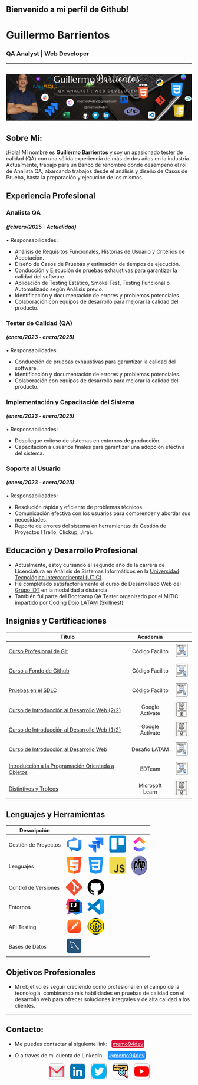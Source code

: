 ## Bienvenido a mi perfil de Github! 
# Guillermo Barrientos
### QA Analyst | Web Developer
--- 
![imagen de portada](img/portadagithub-icons4.png)
---
## Sobre Mi:
¡Hola! Mi nombre es **Guillermo Barrientos** y soy un apasionado tester de calidad (QA) con una sólida experiencia de más de dos años en la industria. Actualmente, trabajo para un Banco de renombre donde desempeño el rol de Analista QA, abarcando trabajos desde el análisis y diseño de Casos de Prueba, hasta la preparación y ejecución de los mismos.
## Experiencia Profesional
### Analista QA
#### *(febrero/2025 - Actualidad)*  
•	Responsabilidades:
- Análisis de Requisitos Funcionales, Historias de Usuario y Criterios de Aceptación.
- Diseño de Casos de Pruebas y estimación de tiempos de ejecución.
- Conducción y Ejecución de pruebas exhaustivas para garantizar la calidad del software.
- Aplicación de Testing Estático, Smoke Test, Testing Funcional o Automatizado según Análisis previo.
- Identificación y documentación de errores y problemas potenciales.
- Colaboración con equipos de desarrollo para mejorar la calidad del producto.
### Tester de Calidad (QA)
#### *(enero/2023 - enero/2025)*  
•	Responsabilidades:
- Conducción de pruebas exhaustivas para garantizar la calidad del software.
- Identificación y documentación de errores y problemas potenciales.
- Colaboración con equipos de desarrollo para mejorar la calidad del producto.
### Implementación y Capacitación del Sistema
#### *(enero/2023 - enero/2025)*  
•	Responsabilidades:
-	Despliegue exitoso de sistemas en entornos de producción.
-	Capacitación a usuarios finales para garantizar una adopción efectiva del sistema.
### Soporte al Usuario
#### *(enero/2023 - enero/2025)*  
•	Responsabilidades:
-	Resolución rápida y eficiente de problemas técnicos.
-	Comunicación efectiva con los usuarios para comprender y abordar sus necesidades.
-	Reporte de errores del sistema en herramientas de Gestión de Proyectos (Trello, Clickup, Jira).
## Educación y Desarrollo Profesional
-	Actualmente, estoy cursando el segundo año de la carrera de Licenciatura en Análisis de Sistemas Informáticos en la [Universidad Tecnológica Intercontinental (UTIC)](https://www.utic.edu.py/v7/).
-	He completado satisfactoriamente el curso de Desarrollado Web del [Grupo IDT](https://www.idt.com.py/) en la modalidad a distancia.
-	También fui parte del Bootcamp QA Tester organizado por el MITIC impartido por [Coding Dojo LATAM (Skillnest)](https://www.skillnest.com/).
## Insignias y Certificaciones
| Título | Academia | |
|--|:--:|:--:|
| [Curso Profesional de Git](https://codigofacilito.com/certificates/591f934a-c4a5-484e-a14b-960719b4733f) | Código Facilito | <img alt="Certificado" src="./img/certificado_online.png" width="45px" height="45px"> |
| [Curso a Fondo de Github](https://codigofacilito.com/certificates/086fb020-5f66-4c2c-8cad-805bb8bdc3a8) | Código Facilito | <img alt="Certificado" src="./img/certificado_online.png" width="45px" height="45px"> |
| [Pruebas en el SDLC](https://codigofacilito.com/certificates/a08ccf77-c692-428d-be11-e45d77b2a07d) | Código Facilito | <img alt="Certificado" src="./img/certificado_online.png" width="45px" height="45px"> |
| [Curso de Introducción al Desarrollo Web (2/2)](https://skillshop.exceedlms.com/student/award/ybe3W1yePMouTRaibU19VW4a) | Google Actívate | <img alt="Certificado" src="./img/insignia_online.png" width="45px" height="45px"> |
| [Curso de Introducción al Desarrollo Web (1/2)](https://skillshop.exceedlms.com/student/award/dQBjEhfMPrMqABFRm5HmPmGr) | Google Actívate | <img alt="Certificado" src="./img/insignia_online.png" width="45px" height="45px"> |
| [Curso de Introducción al Desarrollo Web](https://cursos.desafiolatam.com/certificates/fnc0ax1amy) | Desafío LATAM | <img alt="Certificado" src="./img/certificado_online.png" width="45px" height="45px"> |
| [Introducción a la Programación Orientada a Objetos](https://ed.team/u/memo94dev/curso/poo) | EDTeam | <img alt="Certificado" src="./img/certificado_online.png" width="45px" height="45px"> |
| [Distintivos y Trofeos](https://learn.microsoft.com/es-mx/users/memo94dev/achievements) | Microsoft Learn | <img alt="Certificado" src="./img/insignia_online.png" width="45px" height="45px"> |

## Lenguajes y Herramientas
| Descripción |  |  |  |  |
|--|:--:|:--:|:--:|:--:|
| Gestión de Proyectos | <img alt="AzureDevops" src="./img/tools/azuredevops.png" width="45px" height="45px"> | <img alt="Jira" src="./img/tools/jira.svg" width="45px" height="45px"> | <img alt="Trello" src="./img/tools/trello.svg" width="45px" height="45px"> | <img alt="Clickup" src="./img/tools/clickup.png" width="45px" height="45px" style="border-radius:5px"> |
| Lenguajes | <img alt="HTML" src="./img/tools/html.png" width="45px" height="45px"> | <img alt="CSS" src="./img/tools/css.png" width="45px" height="45px"> | <img alt="Javascript" src="./img/tools/javascript.png" width="45px" height="45px" style="border-radius:5px"> | <img alt="PHP" src="./img/tools/php.png" width="45px" height="55px"> |
| Control de Versiones | <img alt="GIT" src="./img/tools/git.png" width="45px" height="45px"> | <img alt="Github" src="./img/tools/github2.png" width="45px" height="45px" style="border-radius:50px"> |  |  |
| Entornos | <img alt="Intellij" src="./img/tools/intellij.png" width="45px" height="45px"> | <img alt="VSCode" src="./img/tools/vscode.png" width="45px" height="45px"> |  |  |
| API Testing | <img alt="Postman" src="./img/tools/postman.webp" width="45px" height="45px"> | <img alt="SOAPUI" src="./img/tools/soapui.png" width="45px" height="45px" style="border-radius:50px"> |  |  |
| Bases de Datos | <img alt="Postman" src="./img/tools/mysql.webp" width="45px" height="45px" style="border-radius:15px"> |  |  |  |
## Objetivos Profesionales
- Mi objetivo es seguir creciendo como profesional en el campo de la tecnología, combinando mis habilidades en pruebas de calidad con el desarrollo web para ofrecer soluciones integrales y de alta calidad a los clientes.
--- 
## Contacto:
- Me puedes contactar al siguiente link:&nbsp;&nbsp; <a href="mailto:memo94dev@gmail.com" style="background-color:crimson; color:white; padding:3px; border-radius: 5px;" title="Enviar Correo">memo94dev</a>

- O a traves de mi cuenta de Linkedin:&nbsp;&nbsp; <a href="www.linkedin.com/in/memo94dev" style="background-color:dodgerblue; color:white; padding:3px; border-radius: 5px;" title="Ir a Linkedin">@memo94dev</a>

<div style="text-align: center;">
   <a href="mailto:memo94dev@gmail.com" title="Gmail"><img src="img/gmail-color.png" alt="Gmail" style="width:40px; heigth:40px; border: 1px solid gray; border-radius:5px;"></a>&nbsp;&nbsp;&nbsp; <a href="https://www.likedin.com/in/memo94dev" title="Linkedin"><img src="img/linkedin-color.png" alt="Linkedin" style="width:40px; heigth:35px; border: 1px solid gray; border-radius:5px;"></a>&nbsp;&nbsp;&nbsp; <a href="https://x.com/memo94dev" title="Twitter"><img src="img/twitter-color.png" alt="Twitter" style="width:40px; heigth:35px; border: 1px solid gray; border-radius:5px;"></a>&nbsp;&nbsp;&nbsp; <a href="https://memo94dev.github.io/Portafolio02/" title="Portafolio"><img src="img/web-color02.png" alt="Portafolio" style="width:40px; heigth:40px; border: 1px solid gray; border-radius:5px;"></a>&nbsp;&nbsp;&nbsp; <a href="https://youtube.com/@memo94dev/" title="Youtube"><img src="img/youtube.png" alt="Youtube" style="width:40px; heigth:40px; border: 1px solid gray; border-radius:5px;"></a>
</div>

<!---
memo94dev/memo94dev is a ✨ special ✨ repository because its `README.md` (this file) appears on your GitHub profile.
You can click the Preview link to take a look at your changes.
--->
